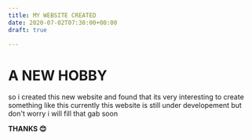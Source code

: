 ```yaml
---
title: MY WEBSITE CREATED
date: 2020-07-02T07:30:00+00:00
draft: true

---
```

# A NEW HOBBY

so i created this new website and found that its very interesting to create something like this currently this website is still under developement but don't worry i will fill that gab soon

**THANKS 😊**